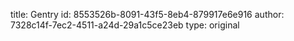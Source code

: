 title: Gentry
id: 8553526b-8091-43f5-8eb4-879917e6e916
author: 7328c14f-7ec2-4511-a24d-29a1c5ce23eb
type: original

